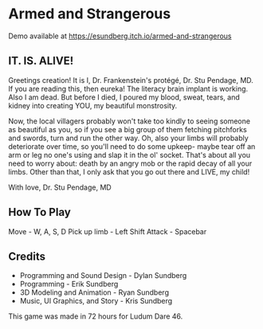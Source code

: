 # Armed and Strangerous
Demo available at https://esundberg.itch.io/armed-and-strangerous

## IT. IS. ALIVE!
Greetings creation! It is I, Dr. Frankenstein's protégé, Dr. Stu  Pendage, MD. If you are reading this, then eureka! The literacy brain implant is working. Also I am dead. But before I died, I poured my blood, sweat, tears, and kidney into creating YOU, my beautiful monstrosity.

Now, the local villagers probably won't take too kindly to seeing someone as beautiful as you, so if you see a big group of them fetching pitchforks and swords, turn and run the other way. Oh, also your limbs will probably deteriorate over time, so you'll need to do some upkeep- maybe tear off an arm or leg no one's using and slap it in the ol' socket. That's about all you need to worry about: death by an angry mob or the rapid decay of all your limbs. Other than that, I only ask that you go out there and LIVE, my child!

With love, Dr. Stu Pendage, MD

## How To Play
Move - W, A, S, D
Pick up limb - Left Shift
Attack - Spacebar

## Credits
* Programming and Sound Design - Dylan Sundberg
* Programming - Erik Sundberg
* 3D Modeling and Animation - Ryan Sundberg
* Music, UI Graphics, and Story - Kris Sundberg

This game was made in 72 hours for Ludum Dare 46.
